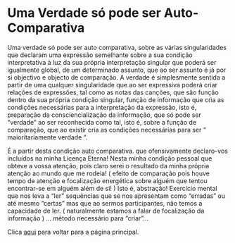 # Uma Verdade só pode ser Auto-Comparativa

Uma verdade só pode ser auto comparativa, sobre as várias singularidades que declaram uma expressão semelhante sobre a sua condição interpretativa à luz da sua própria interpretação singular que poderá ser igualmente global, de um determinado assunto, que ao ser assunto é já por si objectivo e objecto de comparação. A verdade é simplesmente sentida a partir de uma qualquer singularidade que ao ser expressiva poderá criar relações de expressões, tal como as notas das canções, que são função dentro da sua própria condição singular, função de informação que cria as condições necessárias para a interpretação da expressão, isto é, preparação da consciencialização da informação, que só pode ser “verdade” ao ser reconhecida como tal, isto é, sobre a função de comparação, que ao existir cria as condições necessárias para ser “ maioritariamente verdade “.

É a partir desta condição auto comparativa. que ofensivamente  declaro-vos incluídos na minha Licença Eterna! Nesta minha condição pessoal que obteve a vossa atenção, pois claro serei o resultado da minha própria atenção ao mundo que me rodeia! ( efeito de comparação pois houve tempo de atenção e focalização energética sobre alguém que tentou encontrar-se em alguém além de si! ) Isto é, abstração! Exercício mental que nos leva a “ler” sequências que se nos apresentam como “erradas” ou até mesmo “certas” mas que ao sermos participantes, não temos a capacidade de ler. ( naturalmente estamos a falar de focalização da informação ) ... método necessário para “criar”...

Clica [aqui](../README.md) para voltar para a página principal.
